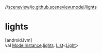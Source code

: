 //[sceneview](../../index.md)/[io.github.sceneview.model](index.md)/[lights](lights.md)

# lights

[androidJvm]\
val [ModelInstance](index.md#1724271641%2FClasslikes%2F-1571379623).[lights](lights.md): [List](https://kotlinlang.org/api/latest/jvm/stdlib/kotlin.collections/-list/index.html)&lt;[Light](../io.github.sceneview.light/index.md#1927638868%2FClasslikes%2F-1571379623)&gt;
